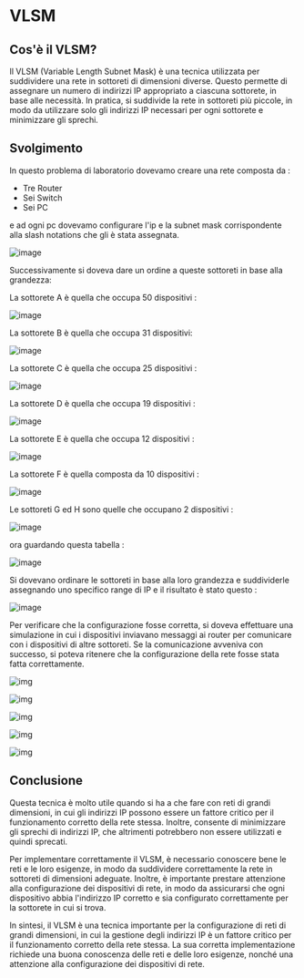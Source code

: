 # VLSM

## Cos'è il VLSM?

Il VLSM (Variable Length Subnet Mask) è una tecnica utilizzata per suddividere una rete in sottoreti di dimensioni diverse. Questo permette di assegnare un numero di indirizzi IP appropriato a ciascuna sottorete, in base alle necessità. In pratica, si suddivide la rete in sottoreti più piccole, in modo da utilizzare solo gli indirizzi IP necessari per ogni sottorete e minimizzare gli sprechi.

## Svolgimento
In questo problema di laboratorio dovevamo creare una rete composta da :
<ul>
    <li>Tre Router</li>
    <li>Sei Switch</li>
    <li>Sei PC</li>
</ul>
e ad ogni pc dovevamo configurare l'ip e la subnet mask corrispondente alla slash notations che gli è stata assegnata.

![image](https://user-images.githubusercontent.com/116788504/235343521-392084c8-518f-499c-a45c-8571ac7d4ed5.png)

Successivamente si doveva dare un ordine a queste sottoreti in base alla grandezza: 

La sottorete A è quella che occupa 50 dispositivi :

![image](https://user-images.githubusercontent.com/116788504/235344874-80514803-81ad-41ba-9d41-72f5cefab6bf.png)

La sottorete B è quella che occupa 31 dispositivi: 

![image](https://user-images.githubusercontent.com/116788504/235344944-c5373e60-939a-45ce-ab2f-a77f55d24503.png)

La sottorete C è quella che occupa 25 dispositivi :

![image](https://user-images.githubusercontent.com/116788504/235344989-2c3026ad-0851-40ad-a17d-63594b04d6d5.png)

La sottorete D è quella che occupa 19 dispositivi :

![image](https://user-images.githubusercontent.com/116788504/235345031-374ad941-82ea-4c3e-9905-161be3dfe920.png)

La sottorete E è quella che occupa 12 dispositivi :

![image](https://user-images.githubusercontent.com/116788504/235345074-da3430fe-4c57-41d5-8d62-a4f9d0cbd0de.png)

La sottorete F è quella composta da 10 dispositivi :

![image](https://user-images.githubusercontent.com/116788504/235345102-7dc377e7-d305-4abf-864f-6db0c7bf83ed.png)

Le sottoreti G ed H sono quelle che occupano 2 dispositivi :

![image](https://user-images.githubusercontent.com/116788504/235345142-d7451ee8-1390-47ad-937d-d8e60950bc66.png)


ora guardando questa tabella :

![image](https://user-images.githubusercontent.com/116788504/235343706-810fc016-34ac-4671-bb5b-117d5d1748d6.png)

Si dovevano ordinare le sottoreti in base alla loro grandezza e suddividerle assegnando uno specifico range di IP e il risultato è stato questo : 

![image](https://user-images.githubusercontent.com/116788504/235343866-275951fc-61e1-4913-b433-1ba57b28c3c3.png)


Per verificare che la configurazione fosse corretta, si doveva effettuare una simulazione in cui i dispositivi inviavano messaggi ai router per comunicare con i dispositivi di altre sottoreti. Se la comunicazione avveniva con successo, si poteva ritenere che la configurazione della rete fosse stata fatta correttamente.

![img](https://user-images.githubusercontent.com/116788504/235344486-f5b97161-9412-445b-bb71-61ea3dedc1ad.jpg)


![img](https://user-images.githubusercontent.com/116788504/235344496-eaceab5c-e2ba-41f7-8851-60ae7b84c065.jpg)


![img](https://user-images.githubusercontent.com/116788504/235344508-86a8e4ff-f23d-4e49-bd97-6aa51532e1ce.jpg)


![img](https://user-images.githubusercontent.com/116788504/235344520-52404860-6fe8-41b0-bf45-4deb5862baff.jpg)


![img](https://user-images.githubusercontent.com/116788504/235344534-7d1849bc-1504-480a-af71-e7a4f3ee4d83.jpg)

## Conclusione

Questa tecnica è molto utile quando si ha a che fare con reti di grandi dimensioni, in cui gli indirizzi IP possono essere un fattore critico per il funzionamento corretto della rete stessa. Inoltre, consente di minimizzare gli sprechi di indirizzi IP, che altrimenti potrebbero non essere utilizzati e quindi sprecati.

Per implementare correttamente il VLSM, è necessario conoscere bene le reti e le loro esigenze, in modo da suddividere correttamente la rete in sottoreti di dimensioni adeguate. Inoltre, è importante prestare attenzione alla configurazione dei dispositivi di rete, in modo da assicurarsi che ogni dispositivo abbia l'indirizzo IP corretto e sia configurato correttamente per la sottorete in cui si trova.

In sintesi, il VLSM è una tecnica importante per la configurazione di reti di grandi dimensioni, in cui la gestione degli indirizzi IP è un fattore critico per il funzionamento corretto della rete stessa. La sua corretta implementazione richiede una buona conoscenza delle reti e delle loro esigenze, nonché una attenzione alla configurazione dei dispositivi di rete.


